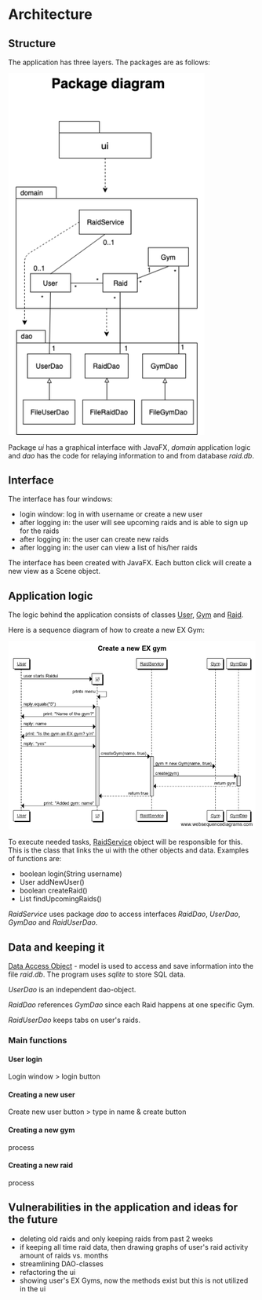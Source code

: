 # Architecture

## Structure

The application has three layers. The packages are as follows:

<img src="https://raw.githubusercontent.com/sinilandia/ohte2019/master/Documentation/kuvat/Packagediagram.png" width="400">

Package _ui_ has a graphical interface with JavaFX, _domain_ application logic and _dao_ has the code for relaying information to and from database _raid.db_.

## Interface

The interface has four windows:
- login window: log in with username or create a new user
- after logging in: the user will see upcoming raids and is able to sign up for the raids
- after logging in: the user can create new raids
- after logging in: the user can view a list of his/her raids

The interface has been created with JavaFX. Each button click will create a new view as a Scene object. 

## Application logic

The logic behind the application consists of classes [User](https://github.com/sinilandia/ohte2019/blob/master/Didiraidthat/src/main/java/domain/User.java), [Gym](https://github.com/sinilandia/ohte2019/blob/master/Didiraidthat/src/main/java/domain/Gym.java) and [Raid](https://github.com/sinilandia/ohte2019/blob/master/Didiraidthat/src/main/java/domain/Raid.java). 

Here is a sequence diagram of how to create a new EX Gym:

<img src="https://github.com/sinilandia/ohte2019/blob/master/Documentation/kuvat/Create%20a%20new%20EX%20gym.png" width="800">

To execute needed tasks, [RaidService](https://github.com/sinilandia/ohte2019/blob/master/Didiraidthat/src/main/java/domain/RaidService.java) object will be responsible for this. This is the class that links the ui with the other objects and data. Examples of functions are:
- boolean login(String username)
- User addNewUser()
- boolean createRaid()
- List<Raid> findUpcomingRaids()

_RaidService_ uses package _dao_ to access interfaces _RaidDao_, _UserDao_, _GymDao_ and _RaidUserDao_. 


## Data and keeping it

[Data Access Object](https://en.wikipedia.org/wiki/Data_access_object) - model is used to access and save information into the file _raid.db_. The program uses _sqlite_ to store SQL data.

_UserDao_ is an independent dao-object.

_RaidDao_ references _GymDao_ since each Raid happens at one specific Gym.

_RaidUserDao_ keeps tabs on user's raids.


### Main functions

#### User login

Login window > login button

#### Creating a new user

Create new user button > type in name & create button

#### Creating a new gym 

process

#### Creating a new raid

process



## Vulnerabilities in the application and ideas for the future
- deleting old raids and only keeping raids from past 2 weeks
- if keeping all time raid data, then drawing graphs of user's raid activity amount of raids vs. months
- streamlining DAO-classes
- refactoring the ui
- showing user's EX Gyms, now the methods exist but this is not utilized in the ui
